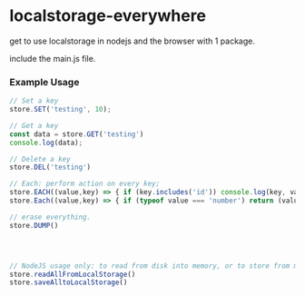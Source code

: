 # localstorage-everywhere
get to use localstorage in nodejs and the browser with 1 package.

include the main.js file.

### Example Usage

```js
// Set a key
store.SET('testing', 10);

// Get a key
const data = store.GET('testing')
console.log(data);

// Delete a key
store.DEL('testing')

// Each: perform action on every key;
store.EACH((value,key) => { if (key.includes('id')) console.log(key, value) })
store.Each((value,key) => { if (typeof value === 'number') return (value, key) })

// erase everything.
store.DUMP()




// NodeJS usage only: to read from disk into memory, or to store from memory to disk.
store.readAllFromLocalStorage()
store.saveAlltoLocalStorage()

```
